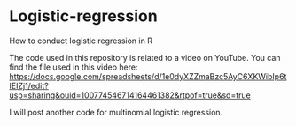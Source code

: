 # Logistic-regression
How to conduct logistic regression in R

The code used in this repository is related to a video on YouTube. You can find the file used in this video here: 
https://docs.google.com/spreadsheets/d/1e0dyXZZmaBzc5AyC6XKWibIp6tIEIZj1/edit?usp=sharing&ouid=100774546714164461382&rtpof=true&sd=true

I will post another code for multinomial logistic regression. 

